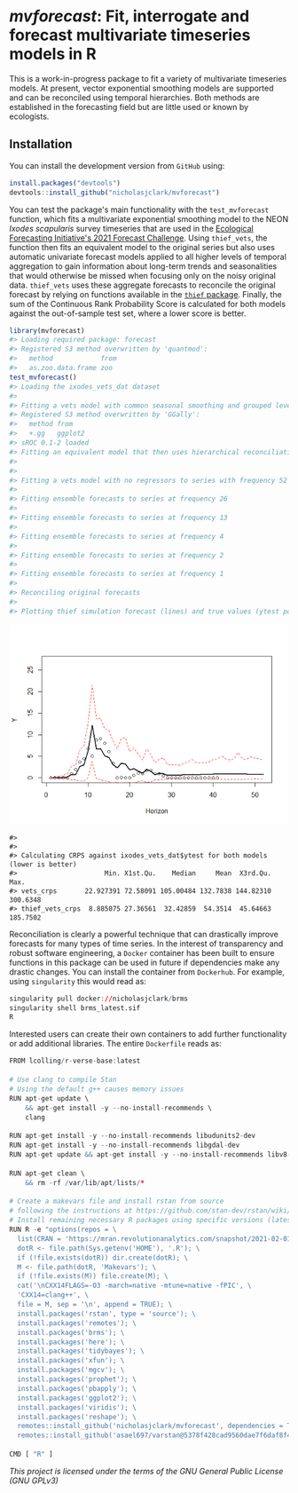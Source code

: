 
<!-- README.md is generated from README.Rmd. Please edit that file -->
# *mvforecast*: Fit, interrogate and forecast multivariate timeseries models in R

This is a work-in-progress package to fit a variety of multivariate timeseries models. At present, vector exponential smoothing models are supported and can be reconciled using temporal hierarchies. Both methods are established in the forecasting field but are little used or known by ecologists.

## Installation

You can install the development version from `GitHub` using:

``` r
install.packages("devtools")
devtools::install_github("nicholasjclark/mvforecast")
```

You can test the package's main functionality with the `test_mvforecast` function, which fits a multivariate exponential smoothing model to the NEON *Ixodes scapularis* survey timeseries that are used in the [Ecological Forecasting Initiative's 2021 Forecast Challenge](https://ecoforecast.org/efi-rcn-forecast-challenges/). Using `thief_vets`, the function then fits an equivalent model to the original series but also uses automatic univariate forecast models applied to all higher levels of temporal aggregation to gain information about long-term trends and seasonalities that would otherwise be missed when focusing only on the noisy original data. `thief_vets` uses these aggregate forecasts to reconcile the original forecast by relying on functions available in the [`thief` package](http://pkg.robjhyndman.com/thief/). Finally, the sum of the Continuous Rank Probability Score is calculated for both models against the out-of-sample test set, where a lower score is better.

``` r
library(mvforecast)
#> Loading required package: forecast
#> Registered S3 method overwritten by 'quantmod':
#>   method            from
#>   as.zoo.data.frame zoo
test_mvforecast()
#> Loading the ixodes_vets_dat dataset
#> 
#> Fitting a vets model with common seasonal smoothing and grouped level smoothing
#> Registered S3 method overwritten by 'GGally':
#>   method from   
#>   +.gg   ggplot2
#> sROC 0.1-2 loaded
#> Fitting an equivalent model that then uses hierarchical reconciliation
#> 
#> 
#> Fitting a vets model with no regressors to series with frequency 52 
#> 
#> Fitting ensemble forecasts to series at frequency 26 
#> 
#> Fitting ensemble forecasts to series at frequency 13 
#> 
#> Fitting ensemble forecasts to series at frequency 4 
#> 
#> Fitting ensemble forecasts to series at frequency 2 
#> 
#> Fitting ensemble forecasts to series at frequency 1 
#> 
#> Reconciling original forecasts
#> 
#> Plotting thief simulation forecast (lines) and true values (ytest points) for NEON plot_ID 4
```

![](README-unnamed-chunk-2-1.png)

    #> 
    #> 
    #> Calculating CRPS against ixodes_vets_dat$ytest for both models (lower is better)
    #>                      Min. X1st.Qu.    Median     Mean  X3rd.Qu.     Max.
    #> vets_crps       22.927391 72.58091 105.00484 132.7838 144.82310 300.6348
    #> thief_vets_crps  8.885075 27.36561  32.42859  54.3514  45.64663 185.7502

Reconciliation is clearly a powerful technique that can drastically improve forecasts for many types of time series. In the interest of transparency and robust software engineering, a `Docker` container has been built to ensure functions in this package can be used in future if dependencies make any drastic changes. You can install the container from `Dockerhub`. For example, using `singularity` this would read as:

``` r
singularity pull docker://nicholasjclark/brms
singularity shell brms_latest.sif
R
```

Interested users can create their own containers to add further functionality or add additional libraries. The entire `Dockerfile` reads as:

``` r
FROM lcolling/r-verse-base:latest

# Use clang to compile Stan
# Using the default g++ causes memory issues
RUN apt-get update \
    && apt-get install -y --no-install-recommends \
    clang

RUN apt-get install -y --no-install-recommends libudunits2-dev
RUN apt-get install -y --no-install-recommends libgdal-dev
RUN apt-get update && apt-get install -y --no-install-recommends libv8-dev

RUN apt-get clean \
    && rm -rf /var/lib/apt/lists/*

# Create a makevars file and install rstan from source
# following the instructions at https://github.com/stan-dev/rstan/wiki/Installing-RStan-on-Linux
# Install remaining necessary R packages using specific versions (latest as of February 2021)
RUN R -e "options(repos = \
  list(CRAN = 'https://mran.revolutionanalytics.com/snapshot/2021-02-01/')); \
  dotR <- file.path(Sys.getenv('HOME'), '.R'); \
  if (!file.exists(dotR)) dir.create(dotR); \
  M <- file.path(dotR, 'Makevars'); \
  if (!file.exists(M)) file.create(M); \
  cat('\nCXX14FLAGS=-O3 -march=native -mtune=native -fPIC', \
  'CXX14=clang++', \
  file = M, sep = '\n', append = TRUE); \
  install.packages('rstan', type = 'source'); \
  install.packages('remotes'); \
  install.packages('brms'); \
  install.packages('here'); \
  install.packages('tidybayes'); \
  install.packages('xfun'); \
  install.packages('mgcv'); \
  install.packages('prophet'); \
  install.packages('pbapply'); \
  install.packages('ggplot2'); \
  install.packages('viridis'); \
  install.packages('reshape'); \
  remotes::install_github('nicholasjclark/mvforecast', dependencies = TRUE); \
  remotes::install_github('asael697/varstan@5378f428cad9560dae7f6daf8f431113f19a2019', dependencies = TRUE)"

CMD [ "R" ]
```

*This project is licensed under the terms of the GNU General Public License (GNU GPLv3)*
